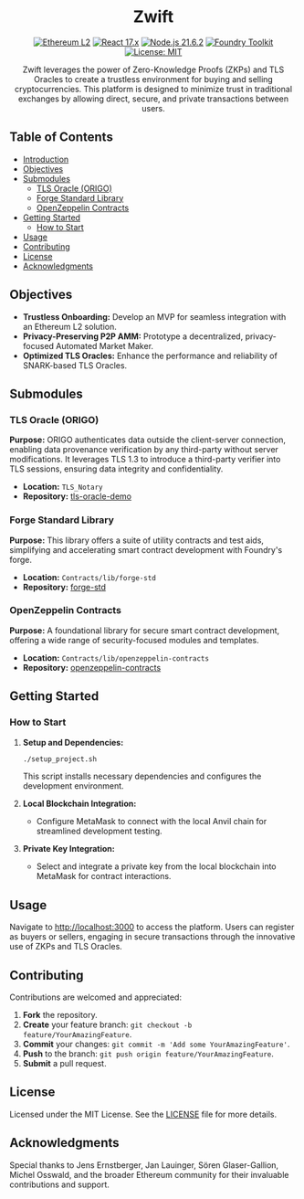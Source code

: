 <div align="center">
  
# Zwift

[![Ethereum L2](https://img.shields.io/badge/Ethereum-L2-brightgreen)](https://ethereum.org/)
[![React 17.x](https://img.shields.io/badge/React-17.x-61DAFB.svg)](https://reactjs.org/)
[![Node.js 21.6.2](https://img.shields.io/badge/Node.js-21.6.2-339933.svg)](https://nodejs.org/)
[![Foundry Toolkit](https://img.shields.io/badge/Foundry-Toolkit-orange.svg)](https://book.getfoundry.sh/)
[![License: MIT](https://img.shields.io/badge/License-MIT-yellow.svg)](https://opensource.org/licenses/MIT)

Zwift leverages the power of Zero-Knowledge Proofs (ZKPs) and TLS Oracles to create a trustless environment for buying and selling cryptocurrencies. This platform is designed to minimize trust in traditional exchanges by allowing direct, secure, and private transactions between users.

</div>

## Table of Contents

- [Introduction](#zwift-a-trustless-cryptocurrency-trading-platform)
- [Objectives](#objectives)
- [Submodules](#submodules)
  - [TLS Oracle (ORIGO)](#tls-oracle-origo)
  - [Forge Standard Library](#forge-standard-library)
  - [OpenZeppelin Contracts](#openzeppelin-contracts)
- [Getting Started](#getting-started)
  - [How to Start](#how-to-start)
- [Usage](#usage)
- [Contributing](#contributing)
- [License](#license)
- [Acknowledgments](#acknowledgments)

## Objectives

- **Trustless Onboarding:** Develop an MVP for seamless integration with an Ethereum L2 solution.
- **Privacy-Preserving P2P AMM:** Prototype a decentralized, privacy-focused Automated Market Maker.
- **Optimized TLS Oracles:** Enhance the performance and reliability of SNARK-based TLS Oracles.

## Submodules

### TLS Oracle (ORIGO)

**Purpose:** ORIGO authenticates data outside the client-server connection, enabling data provenance verification by any third-party without server modifications. It leverages TLS 1.3 to introduce a third-party verifier into TLS sessions, ensuring data integrity and confidentiality.

- **Location:** `TLS_Notary`
- **Repository:** [tls-oracle-demo](https://github.com/opex-research/tls-oracle-demo)

### Forge Standard Library

**Purpose:** This library offers a suite of utility contracts and test aids, simplifying and accelerating smart contract development with Foundry's forge.

- **Location:** `Contracts/lib/forge-std`
- **Repository:** [forge-std](https://github.com/foundry-rs/forge-std)

### OpenZeppelin Contracts

**Purpose:** A foundational library for secure smart contract development, offering a wide range of security-focused modules and templates.

- **Location:** `Contracts/lib/openzeppelin-contracts`
- **Repository:** [openzeppelin-contracts](https://github.com/OpenZeppelin/openzeppelin-contracts)

## Getting Started

### How to Start

1. **Setup and Dependencies:**
    ```sh
    ./setup_project.sh
    ```
    This script installs necessary dependencies and configures the development environment.

2. **Local Blockchain Integration:**
    - Configure MetaMask to connect with the local Anvil chain for streamlined development testing.

3. **Private Key Integration:**
    - Select and integrate a private key from the local blockchain into MetaMask for contract interactions.

## Usage

Navigate to [http://localhost:3000](http://localhost:3000) to access the platform. Users can register as buyers or sellers, engaging in secure transactions through the innovative use of ZKPs and TLS Oracles.

## Contributing

Contributions are welcomed and appreciated:

1. **Fork** the repository.
2. **Create** your feature branch: `git checkout -b feature/YourAmazingFeature`.
3. **Commit** your changes: `git commit -m 'Add some YourAmazingFeature'`.
4. **Push** to the branch: `git push origin feature/YourAmazingFeature`.
5. **Submit** a pull request.

## License

Licensed under the MIT License. See the [LICENSE](LICENSE) file for more details.

## Acknowledgments

Special thanks to Jens Ernstberger, Jan Lauinger, Sören Glaser-Gallion, Michel Osswald, and the broader Ethereum community for their invaluable contributions and support.
